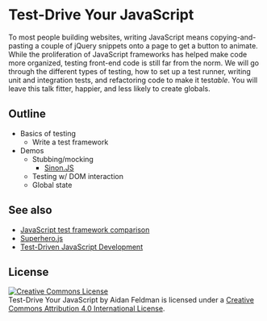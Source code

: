 # Test-Drive Your JavaScript

To most people building websites, writing JavaScript means copying-and-pasting a couple of jQuery snippets onto a page to get a button to animate.  While the proliferation of JavaScript frameworks has helped make code more organized, testing front-end code is still far from the norm.  We will go through the different types of testing, how to set up a test runner, writing unit and integration tests, and refactoring code to make it test*able*.  You will leave this talk fitter, happier, and less likely to create globals.

## Outline

* Basics of testing
  * Write a test framework
* Demos
  * Stubbing/mocking
    * [Sinon.JS](http://sinonjs.org)
  * Testing w/ DOM interaction
  * Global state

## See also

* [JavaScript test framework comparison](https://coderwall.com/p/ntbixw)
* [Superhero.js](http://superherojs.com/#testing)
* [Test-Driven JavaScript Development](http://www.amazon.com/Test-Driven-JavaScript-Development-Developers-Library/dp/0321683919)

## License

<a rel="license" href="http://creativecommons.org/licenses/by/4.0/"><img alt="Creative Commons License" style="border-width:0" src="https://i.creativecommons.org/l/by/4.0/88x31.png" /></a><br /><span xmlns:dct="http://purl.org/dc/terms/" href="http://purl.org/dc/dcmitype/InteractiveResource" property="dct:title" rel="dct:type">Test-Drive Your JavaScript</span> by <span xmlns:cc="http://creativecommons.org/ns#" property="cc:attributionName">Aidan Feldman</span> is licensed under a <a rel="license" href="http://creativecommons.org/licenses/by/4.0/">Creative Commons Attribution 4.0 International License</a>.
